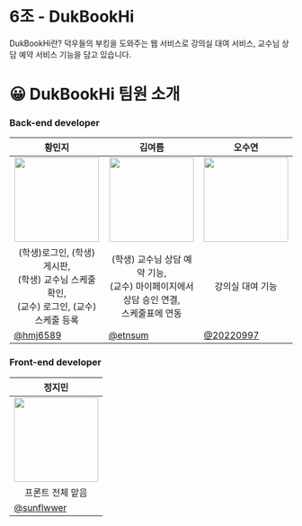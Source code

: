 # 6조 - DukBookHi

DukBookHi란?
덕우들의 부킹을 도와주는 웹 서비스로 강의실 대여 서비스, 교수님 상담 예약 서비스 기능을 담고 있습니다.




# 😀 DukBookHi 팀원 소개

### Back-end developer

| <center> 황민지  </center> | <center>김여름 </center> | <center>오수연</center> | 
| --- | --- | --- |
| <center> <img width="150px" src="https://avatars.githubusercontent.com/u/139426988?v=4" /></center> | <center><img width="150px" src="https://avatars.githubusercontent.com/u/144820152?v=4" /></center> | <center><img width="150px" src="https://avatars.githubusercontent.com/u/146856128?v=4" /></center> |
| <center> (학생)로그인, (학생) 게시판, <br>(학생) 교수님 스케줄 확인, <br>(교수) 로그인, (교수) 스케줄 등록 </center> | <center> (학생) 교수님 상담 예약 기능, <br>(교수) 마이페이지에서 상담 승인 연결, <br>스케줄표에 연동 </center> | <center> 강의실 대여 기능 </center> |
| [@hmj6589](https://github.com/hmj6589)  | [@etnsum](https://github.com/etnsum) |  [@20220997](https://github.com/20220997) |



### Front-end developer

| <center>정지민 </center> |
| --- |
| <center> <img width="150px" src="https://avatars.githubusercontent.com/u/141540563?v=4" /></center> | 
| <center>프론트 전체 맡음 </center> |
| [@sunflwwer](https://github.com/sunflwwer)  |
